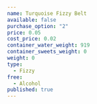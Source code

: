 ```yaml
---
name: Turquoise Fizzy Belt
available: false
purchase_option: "2"
price: 0.05
cost_price: 0.02
container_water_weight: 919
container_sweets_weight: 0
weight: 0
type: 
  - Fizzy
free: 
  - Alcohol
published: true
---
```

